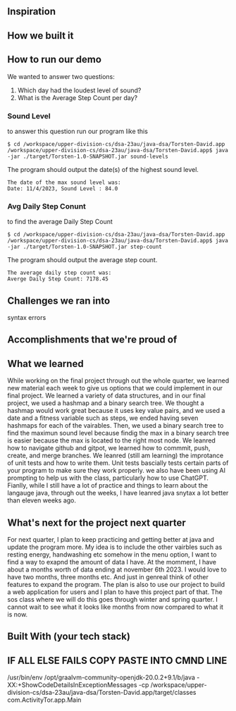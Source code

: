 ## Inspiration

## How we built it

## How to run our demo
We wanted to answer two questions:
1. Which day had the loudest level of sound?
2. What is the Average Step Count per day?

### Sound Level
to answer this question run our program like this 

```
$ cd /workspace/upper-division-cs/dsa-23au/java-dsa/Torsten-David.app
/workspace/upper-division-cs/dsa-23au/java-dsa/Torsten-David.app$ java -jar ./target/Torsten-1.0-SNAPSHOT.jar sound-levels
```
The program should output the date(s) of the highest sound level.
```
The date of the max sound level was:
Date: 11/4/2023, Sound Level : 84.0

```
### Avg Daily Step Conunt 
to find the average Daily Step Count 
```
$ cd /workspace/upper-division-cs/dsa-23au/java-dsa/Torsten-David.app
/workspace/upper-division-cs/dsa-23au/java-dsa/Torsten-David.app$ java -jar ./target/Torsten-1.0-SNAPSHOT.jar step-count
```
The program should output the average step count.
```
The average daily step count was:
Averge Daily Step Count: 7178.45
```


## Challenges we ran into
syntax errors 

## Accomplishments that we're proud of

## What we learned
While working on the final project through out the whole quarter, we learned new material each week to give us options that we could implement in our final project. We learned a variety of data structures, and in our final project, we used a hashmap and a binary search tree. We thought a hashmap would work great because it uses key value pairs, and we used a date and a fitness variable such as steps, we ended having seven hashmaps for each of the vairables. Then, we used a binary search tree to find the maximun sound level because findig the max in a binary search tree is easier because the max is located to the right most node. We leanred how to navigate github and gitpot, we learned how to commmit, push, create, and merge branches. We leanred (still am learning) the improtance of unit tests and how to write them. Unit tests bascially tests certain parts of your program to make sure they work properly. we also have been using AI prompting to help us with the class, particularly how to use ChatGPT. Fianlly, while I still have a lot of practice and things to learn about the langauge java, through out the weeks, I have leanred java snytax a lot better than eleven weeks ago. 

## What's next for the project next quarter
For next quarter, I plan to keep practicing and getting better at java and update the program more. My idea is to include the other vairbles such as resting energy, handwashing etc somehow in the menu option, I want to find a way to exapnd the amount of data I have. At the momment, I have about a months worth of data ending at november 6th 2023. I would love to have two months, three months etc. And just in genreal think of other features to expand the program. The plan is also to use our project to build a web application for users and I plan to have this project part of that. The sos class where we will do this goes through winter and spring quarter. I cannot wait to see what it looks like months from now compared to what it is now.

## Built With (your tech stack)

## IF ALL ELSE FAILS COPY PASTE INTO CMND LINE
/usr/bin/env /opt/graalvm-community-openjdk-20.0.2+9.1/b/java -XX:+ShowCodeDetailsInExceptionMessages -cp /workspace/upper-division-cs/dsa-23au/java-dsa/Torsten-David.app/target/classes com.ActivityTor.app.Main